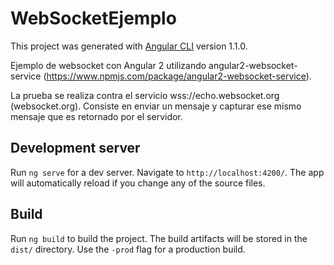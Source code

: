 # WebSocketEjemplo

This project was generated with [Angular CLI](https://github.com/angular/angular-cli) version 1.1.0.

Ejemplo de websocket con Angular 2 utilizando angular2-websocket-service (https://www.npmjs.com/package/angular2-websocket-service).

La prueba se realiza contra el servicio wss://echo.websocket.org (websocket.org). Consiste en enviar un mensaje y capturar ese mismo mensaje
que es retornado por el servidor.

## Development server

Run `ng serve` for a dev server. Navigate to `http://localhost:4200/`. The app will automatically reload if you change any of the source files.

## Build

Run `ng build` to build the project. The build artifacts will be stored in the `dist/` directory. Use the `-prod` flag for a production build.


